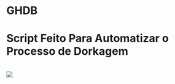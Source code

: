 # GHDB
<h1><b>Script Feito Para Automatizar o Processo de Dorkagem</b></h1><br>
<img src="https://user-images.githubusercontent.com/43358190/138325840-95706e7d-fd25-44ab-871c-28ac1ca70f16.png">
